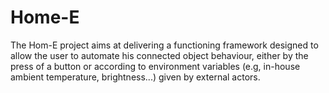 # Home-E
The Hom-E project aims at delivering a functioning framework designed to allow the user to automate his connected object behaviour, either by the press of a button or according to environment variables (e.g, in-house ambient temperature, brightness...) given by external actors.
